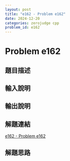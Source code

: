 ```yaml
---
layout: post
title: "e162 - Problem e162"
date: 2024-12-20
categories: zerojudge cpp
problem_id: e162
---
```


# Problem e162

## 題目描述



## 輸入說明



## 輸出說明



## 解題連結

[e162 - Problem e162](https://zerojudge.tw/ShowProblem?problemid=e162)

## 解題思路

